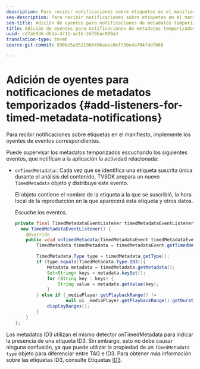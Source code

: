 ```yaml
---
description: Para recibir notificaciones sobre etiquetas en el manifiesto, implemente los oyentes de eventos correspondientes.
seo-description: Para recibir notificaciones sobre etiquetas en el manifiesto, implemente los oyentes de eventos correspondientes.
seo-title: Adición de oyentes para notificaciones de metadatos temporizados
title: Adición de oyentes para notificaciones de metadatos temporizados
uuid: cd7a5936-d63a-4711-ac16-2d79bac099a3
translation-type: tm+mt
source-git-commit: 5908e5a3521966496aeec0ef730e4a704fddfb68

---
```



# Adición de oyentes para notificaciones de metadatos temporizados {#add-listeners-for-timed-metadata-notifications}

Para recibir notificaciones sobre etiquetas en el manifiesto, implemente los oyentes de eventos correspondientes.

Puede supervisar los metadatos temporizados escuchando los siguientes eventos, que notifican a la aplicación la actividad relacionada:

* `onTimedMetadata`:: Cada vez que se identifica una etiqueta suscrita única durante el análisis del contenido, TVSDK prepara un nuevo `TimedMetadata` objeto y distribuye este evento.

   El objeto contiene el nombre de la etiqueta a la que se suscribió, la hora local de la reproducción en la que aparecerá esta etiqueta y otros datos.

   Escuche los eventos.

   ```java
   private final TimedMetadataEventListener timedMetadataEventListener =  
     new TimedMetadataEventListener() { 
       @Override 
       public void onTimedMetadata(TimedMetadataEvent timedMetadataEvent) { 
           TimedMetadata timedMetadata = timedMetadataEvent.getTimedMetadata(); 
   
           TimedMetadata.Type type = timedMetadata.getType(); 
           if (type.equals(TimedMetadata.Type.ID3)){ 
               Metadata metadata = timedMetadata.getMetadata(); 
               Set<String> keys = metadata.keySet(); 
               for (String key : keys) { 
                   String value = metadata.getValue(key); 
               } 
           } else if (_mediaPlayer.getPlaybackRange() !=  
                      null && _mediaPlayer.getPlaybackRange().getDuration() > 0) { 
               displayRanges(); 
           } 
       } 
   }; 
   ```

Los metadatos ID3 utilizan el mismo detector onTimedMetadata para indicar la presencia de una etiqueta ID3. Sin embargo, esto no debe causar ninguna confusión, ya que puede utilizar la propiedad de un `TimedMetadata` `type` objeto para diferenciar entre TAG e ID3. Para obtener más información sobre las etiquetas ID3, consulte Etiquetas [ID3](../../../tvsdk-1.4-for-android/notification-system/android-1.4-id3-metadata-retrieve.md).

